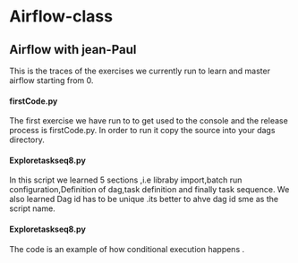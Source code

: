 # Airflow-class
## Airflow with jean-Paul

This is the traces of the exercises we currently run to learn and master airflow starting from 0.

#### firstCode.py
The first exercise we have run to to get used to the console and the release process is firstCode.py. In order to run it copy the source into your dags directory.  

#### Exploretaskseq8.py
In this script we learned 5 sections ,i.e libraby import,batch run configuration,Definition of dag,task definition and finally task sequence. 
We also learned Dag id has to be unique .its better to ahve dag id sme as the script name.
 
#### Exploretaskseq8.py
The code is an example of how conditional execution happens . 
